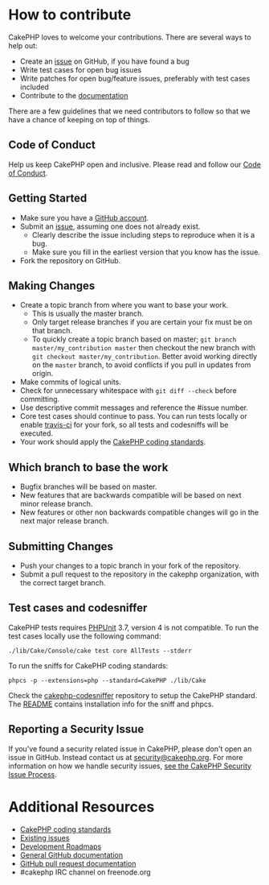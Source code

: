# How to contribute

CakePHP loves to welcome your contributions. There are several ways to help out:

- Create an [issue](https://github.com/cakephp/cakephp/issues) on GitHub, if you have found a bug
- Write test cases for open bug issues
- Write patches for open bug/feature issues, preferably with test cases included
- Contribute to the [documentation](https://github.com/cakephp/docs)

There are a few guidelines that we need contributors to follow so that we have a
chance of keeping on top of things.

## Code of Conduct

Help us keep CakePHP open and inclusive. Please read and follow our [Code of Conduct](https://github.com/cakephp/code-of-conduct/blob/master/CODE_OF_CONDUCT.md).

## Getting Started

- Make sure you have a [GitHub account](https://github.com/signup/free).
- Submit an [issue](https://github.com/cakephp/cakephp/issues), assuming one does not already exist.
  - Clearly describe the issue including steps to reproduce when it is a bug.
  - Make sure you fill in the earliest version that you know has the issue.
- Fork the repository on GitHub.

## Making Changes

- Create a topic branch from where you want to base your work.
  - This is usually the master branch.
  - Only target release branches if you are certain your fix must be on that
	branch.
  - To quickly create a topic branch based on master; `git branch
master/my_contribution master` then checkout the new branch with `git
checkout master/my_contribution`. Better avoid working directly on the
	`master` branch, to avoid conflicts if you pull in updates from origin.
- Make commits of logical units.
- Check for unnecessary whitespace with `git diff --check` before committing.
- Use descriptive commit messages and reference the #issue number.
- Core test cases should continue to pass. You can run tests locally or enable
  [travis-ci](https://travis-ci.org/) for your fork, so all tests and codesniffs
  will be executed.
- Your work should apply the [CakePHP coding standards](https://book.cakephp.org/2.0/en/contributing/cakephp-coding-conventions.html).

## Which branch to base the work

- Bugfix branches will be based on master.
- New features that are backwards compatible will be based on next minor release
  branch.
- New features or other non backwards compatible changes will go in the next major release branch.

## Submitting Changes

- Push your changes to a topic branch in your fork of the repository.
- Submit a pull request to the repository in the cakephp organization, with the
  correct target branch.

## Test cases and codesniffer

CakePHP tests requires [PHPUnit](https://phpunit.de/manual/current/en/installation.html)
3.7, version 4 is not compatible. To run the test cases locally use the following command:

	./lib/Cake/Console/cake test core AllTests --stderr

To run the sniffs for CakePHP coding standards:

	phpcs -p --extensions=php --standard=CakePHP ./lib/Cake

Check the [cakephp-codesniffer](https://github.com/cakephp/cakephp-codesniffer)
repository to setup the CakePHP standard. The [README](https://github.com/cakephp/cakephp-codesniffer/blob/master/README.md) contains installation info
for the sniff and phpcs.

## Reporting a Security Issue

If you've found a security related issue in CakePHP, please don't open an issue in GitHub. Instead contact us at security@cakephp.org. For more information on how we handle security issues, [see the CakePHP Security Issue Process](https://book.cakephp.org/2.0/en/contributing/tickets.html#reporting-security-issues).

# Additional Resources

- [CakePHP coding standards](https://book.cakephp.org/2.0/en/contributing/cakephp-coding-conventions.html)
- [Existing issues](https://github.com/cakephp/cakephp/issues)
- [Development Roadmaps](https://github.com/cakephp/cakephp/wiki#roadmaps)
- [General GitHub documentation](https://help.github.com/)
- [GitHub pull request documentation](https://help.github.com/send-pull-requests/)
- #cakephp IRC channel on freenode.org
